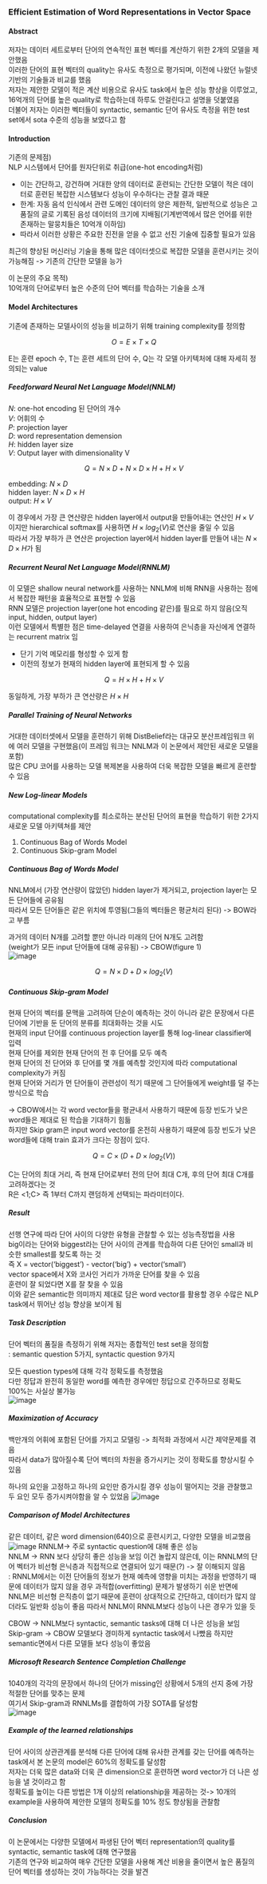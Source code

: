 ### Efficient Estimation of Word Representations in Vector Space


#### Abstract  
저자는 데이터 세트로부터 단어의 연속적인 표현 벡터를 계산하기 위한 2개의 모델을 제안했음   
이러한 단어의 표현 벡터의 quality는 유사도 측정으로 평가되며, 이전에 나왔던 뉴럴넷 기반의 기술들과 비교를 했음  
저자는 제안한 모델이 적은 계산 비용으로 유사도 task에서 높은 성능 향상을 이루었고, 16억개의 단어를 높은 quality로 학습하는데 하루도 안걸린다고 설명을 덧붙였음    
더불어 저자는 이러한 벡터들이 syntactic, semantic 단어 유사도 측정을 위한 test set에서 sota 수준의 성능을 보였다고 함  

#### Introduction  
기존의 문제점)   
NLP 시스템에서 단어를 원자단위로 취급(one-hot encoding처럼)
 - 이는 간단하고, 강건하며 거대한 양의 데이터로 훈련되는 간단한 모델이 적은 데이터로 훈련된 복잡한 시스템보다 성능이 우수하다는 관찰 결과 때문  
 - 한계: 자동 음석 인식에서 관련 도메인 데이터의 양은 제한적, 일반적으로 성능은 고품질의 글로 기록된 음성 데이터의 크기에 지배됨(기계번역에서 많은 언어를 위한 존재하는 말뭉치들은 10억개 이하임)  
 - 따라서 이러한 상황은 주요한 진전을 얻을 수 없고 선진 기술에 집중할 필요가 있음  

최근의 향상된 머신러닝 기술을 통해 많은 데이터셋으로 복잡한 모델을 훈련시키는 것이 가능해짐 -> 기존의 간단한 모델을 능가

이 논문의 주요 목적)  
10억개의 단어로부터 높은 수준의 단어 벡터를 학습하는 기술을 소개  

#### Model Architectures  
기존에 존재하는 모델사이의 성능을 비교하기 위해 training complexity를 정의함  

$$O = E \times  T \times Q$$  

E는 훈련 epoch 수, T는 훈련 세트의 단어 수, Q는 각 모델 아키텍처에 대해 자세히 정의되는 value 

##### Feedforward Neural Net Language Model(NNLM)  

$N$: one-hot encoding 된 단어의 개수  
$V$: 어휘의 수  
$P$: projection layer  
$D$: word representation demension  
$H$: hidden layer size  
$V$: Output layer with dimensionality V  

$$Q = N \times D + N \times D \times H + H \times V$$  

embedding: $N \times D$  
hidden layer: $N \times D \times H$  
output: $H \times V$     

이 경우에서 가장 큰 연산량은 hidden layer에서 output을 만들어내는 연산인 $H \times V$ 이지만 hierarchical softmax를 사용하면 $H\times log_2(V)$로 연산을 줄일 수 있음  
따라서 가장 부하가 큰 연산은 projection layer에서 hidden layer를 만들어 내는 $N \times D \times H$가 됨  


##### Recurrent Neural Net Language Model(RNNLM)    
이 모델은 shallow neural network를 사용하는 NNLM에 비해 RNN을 사용하는 점에서 복잡한 패턴을 효율적으로 표현할 수 있음  
RNN 모델은 projection layer(one hot encoding 같은)를 필요로 하지 않음(오직 input, hidden, output layer)    
이런 모델에서 특별한 점은 time-delayed 연결을 사용하여 은닉층을 자신에게 연결하는 recurrent matrix 임  
  - 단기 기억 메모리를 형성할 수 있게 함   
  - 이전의 정보가 현재의 hidden layer에 표현되게 할 수 있음

$$Q = H \times H + H \times V$$  

동일하게, 가장 부하가 큰 연산량은 $H \times H$  

##### Parallel Training of Neural Networks  
거대한 데이터셋에서 모델을 훈련하기 위해 DistBelief라는 대규모 분산프레임워크 위에 여러 모델을 구현했음(이 프레임 워크는 NNLM과 이 논문에서 제안된 새로운 모델을 포함)  
많은 CPU 코어를 사용하는 모델 복제본을 사용하여 더욱 복잡한 모델을 빠르게 훈련할 수 있음  


##### New Log-linear Models  
computational complexity를 최소로하는 분산된 단어의 표현을 학습하기 위한 2가지 새로운 모델 아키텍쳐를 제안

1. Continuous Bag of Words Model  
2. Continuous Skip-gram Model  


##### Continuous Bag of Words Model  
NNLM에서 (가장 연산량이 많았던) hidden layer가 제거되고, projection layer는 모든 단어들에 공유됨  
따라서 모든 단어들은 같은 위치에 투영됨(그들의 벡터들은 평균처리 된다) ->  BOW라고 부름  

과거의 데이터 N개를 고려할 뿐만 아니라 미래의 단어 N개도 고려함  
(weight가 모든 input 단어들에 대해 공유됨) -> CBOW(figure 1)  
![image](https://user-images.githubusercontent.com/122766824/223931139-b00de507-e19f-499a-9671-eead2ee87e17.png)

$$Q = N \times D + D \times log_2(V) $$

##### Continuous Skip-gram Model

현재 단어의 벡터를 문맥을 고려하여 단순이 예측하는 것이 아니라 같은 문장에서 다른 단어에 기반을 둔 단어의 분류를 최대화하는 것을 시도  
현재의 input 단어를 continuous projection layer를 통해 log-linear classifier에 입력  
현재 단어를 제외한 현재 단어의 전 후 단어를 모두 예측  
현재 단어의 전 단어와 후 단어를 몇 개를 예측할 것인지에 따라 computational complexity가 커짐  
현재 단어와 거리가 먼 단어들이 관련성이 적기 때문에 그 단어들에게 weight를 덜 주는 방식으로 학습  

-> CBOW에서는 각 word vector들을 평균내서 사용하기 때문에 등장 빈도가 낮은 word들은 제대로 된 학습을 기대하기 힘듦  
    하지만 Skip gram은 input word vector를 온전히 사용하기 때문에 등장 빈도가 낮은 word들에 대해 train 효과가 크다는 장점이 있다.  

$$Q = C \times (D + D \times log_2(V) ) $$  

C는 단어의 최대 거리, 즉 현재 단어로부터 전의 단어 최대 C개, 후의 단어 최대 C개를 고려하겠다는 것  
R은 <1;C> 즉 1부터 C까지 랜덤하게 선택되는 파라미터이다.  

##### Result

선행 연구에 따라 단어 사이의 다양한 유형을 관찰할 수 있는 성능측정법을 사용  
big이라는 단어와 biggest라는 단어 사이의 관계를 학습하여 다른 단어인 small과 비슷한 smallest를 찾도록 하는 것  
즉 X = vector(‘biggest’) - vector(‘big’) + vector(‘small’)  
vector space에서 X와 코사인 거리가 가까운 단어를 찾을 수 있음  
훈련이 잘 되었다면 X를 잘 찾을 수 있음  
이와 같은 semantic한 의미까지 제대로 담은 word vector를 활용할 경우 수많은 NLP task에서 뛰어난 성능 향상을 보이게 됨  



##### Task Description

단어 벡터의 품질을 측정하기 위해 저자는 종합적인 test set을 정의함  
: semantic question 5가지, syntactic question 9가지  

모든 question types에 대해 각각 정확도를 측정했음  
다만 정답과 완전히 동일한 word를 예측한 경우에만 정답으로 간주하므로 정확도 100%는 사실상 불가능  
![image](https://user-images.githubusercontent.com/122766824/223931501-734667fb-2b0e-4cb6-a94e-9a8a83a2447a.png)

##### Maximization of Accuracy

백만개의 어휘에 포함된 단어를 가지고 모델링 -> 최적화 과정에서 시간 제약문제를 겪음  
따라서 data가 많아질수록 단어 벡터의 차원을 증가시키는 것이 정확도를 향상시킬 수 있음  

하나의 요인을 고정하고 하나의 요인만 증가시킬 경우 성능이 떨어지는 것을 관찰했고 두 요인 모두 증가시켜야함을 알 수 있었음
![image](https://user-images.githubusercontent.com/122766824/223931591-41a7c60b-51d9-4c97-b823-422d2c309f80.png)

##### Comparison of Model Architectures

같은 데이터, 같은 word dimension(640)으로 훈련시키고, 다양한 모델을 비교했음  
![image](https://user-images.githubusercontent.com/122766824/223931644-bc423ae0-77a7-4a31-aec6-a7b1982cc25e.png)
RNNLM-> 주로 syntactic question에 대해 좋은 성능  
NNLM -> RNN 보다 상당히 좋은 성능을 보임 이건 놀랍지 않은데, 이는 RNNLM의 단어 벡터가 비선형 은닉층과 직접적으로 연결되어 있기 때문(?) -> 잘 이해되지 않음  
: RNNLM에서는 이전 단어들의 정보가 현재 예측에 영향을 미치는 과정을 반영하기 때문에 데이터가 많지 않을 경우 과적합(overfitting) 문제가 발생하기 쉬운 반면에  
NNLM은 비선형 은직층이 없기 때문에 훈련이 상대적으로 간단하고, 데이터가 많지 않더라도 일반화 성능이 좋음 따라서 NNLM이 RNNLM보다 성능이 나은 경우가 있을 듯    

CBOW -> NNLM보다 syntactic, semantic tasks에 대해 더 나은 성능을 보임  
Skip-gram -> CBOW 모델보다 경미하게 syntactic task에서 나빴음 하지만 semantic면에서 다른 모델들 보다 성능이 좋았음  


##### Microsoft Research Sentence Completion Challenge

1040개의 각각의 문장에서 하나의 단어가 missing인 상황에서 5개의 선지 중에 가장 적절한 단어를 맞추는 문제  
여기서 Skip-gram과 RNNLMs를 결합하여 가장 SOTA를 달성함  
![image](https://user-images.githubusercontent.com/122766824/223931829-510efee2-c046-4c27-a53d-f269afbf9dd5.png)


##### Example of the learned relationships

단어 사이의 상관관계를 분석해 다른 단어에 대해 유사한 관계를 갖는 단어를 예측하는 task에서 본 논문의 model은 60%의 정확도를 달성함  
저자는 더욱 많은 data와 더욱 큰 dimension으로 훈련하면 word vector가 더 나은 성능을 낼 것이라고 함  
정확도를 높이는 다른 방법은 1개 이상의 relationship을 제공하는 것-> 10개의 example을 사용하여 제안한 모델의 정확도를 10% 정도 향상됨을 관찰함   

##### Conclusion
이 논문에서는 다양한 모델에서 파생된 단어 벡터 representation의 quality를 syntactic,  semantic task에 대해 연구했음  
기존의 연구와 비교하여 매우 간단한 모델을 사용해 계산 비용을 줄이면서 높은 품질의 단어 벡터를 생성하는 것이 가능하다는 것을 발견  
